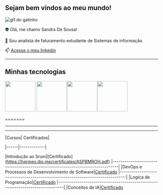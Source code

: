 ## Sejam  bem vindos ao meu mundo!

![gif do gatinho](https://media1.tenor.com/m/fn1jYTSFywkAAAAC/cat-typing.gif)


👽 Olá, me chamo Sandra De Sousa!

📃 Sou analista de faturamento
 estudante de Sistemas de informação.

 📫 [Acesse o meu linkedin](https://www.linkedin.com/in/sandra-sousa-2a866729a)

 ----------

 ## Minhas tecnologias


  <img src= "https://cdn.jsdelivr.net/gh/devicons/devicon@latest/icons/amazonwebservices/amazonwebservices-plain-wordmark.svg" width="100px"> <img src="https://cdn.jsdelivr.net/gh/devicons/devicon@latest/icons/javascript/javascript-original.svg" width="100px"><img src="https://cdn.jsdelivr.net/gh/devicons/devicon@latest/icons/java/java-original.svg" width="100px" ><img src="https://cdn.jsdelivr.net/gh/devicons/devicon@latest/icons/git/git-original-wordmark.svg" width="100px">
   
=======

  ----------
  
  ----------
  |Cursos| Certificados|
  
  |------|-------------|

 |Introdução ao Srum|[Certificado] (https://hermes.dio.me/certificates/ASPBMROH.pdf)
 |---------------------------------------------------------------------------------|
 |DevOps e Processos de Desenvolvimento de Software|[Certificado](https://hermes.dio.me/certificates/LVPRVZKQ.pdf)
  |---------------------------------------------------------------------------------|
 |Logica de Programação|[Certificado](https://hermes.dio.me/certificates/XFB05DLD.pdf)
  |---------------------------------------------------------------------------------|
 |Conceitos de IA|[Certificado](https://hermes.dio.me/certificates/MUNSLGXN.pdf)




<!--
**SandraSous/Sandrasous** is a ✨ _special_ ✨ repository because its `README.md` (this file) appears on your GitHub profile.

Here are some ideas to get you started:

- 🔭 I’m currently working on ...
- 🌱 I’m currently learning ...
- 👯 I’m looking to collaborate on ...
- 🤔 I’m looking for help with ...
- 💬 Ask me about ...
- 📫 How to reach me: ...
- 😄 Pronouns: ...
- ⚡ Fun fact: ...
-->
